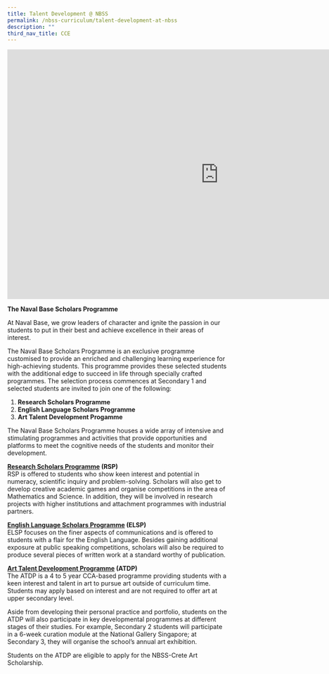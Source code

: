 ```yaml
---
title: Talent Development @ NBSS
permalink: /nbss-curriculum/talent-development-at-nbss
description: ""
third_nav_title: CCE
---
```

<iframe src="https://docs.google.com/presentation/d/e/2PACX-1vRyl2EoXyyS-wydWXVw4q8XHjDyZMtmMjPDvkCfuXMMgzNYTjuqnduIYa6JmSA82ZHNxuvXFKBif7YZ/embed?start=false&loop=false&delayms=10000" frameborder="0" width="960" height="569" allowfullscreen="true" ></iframe>
<p><strong>The Naval Base Scholars Programme</strong></p>
<p>At Naval Base, we grow leaders of character and ignite the passion in our students to put in their best and achieve excellence in their areas of interest.</p>
<p>The Naval Base Scholars Programme is an exclusive programme customised to provide an enriched and challenging learning experience for high-achieving students. This programme provides these selected students with the additional edge to succeed in life through specially crafted programmes. The selection process commences at Secondary 1 and selected students are invited to join one of the following:</p>
<ol>
<li><strong> Research Scholars Programme </strong></li>
<li><strong>English Language Scholars Programme</strong></li>
<li><strong>Art Talent Development Progamme</strong></li>
</ol>
<p>The Naval Base Scholars Programme houses a wide array of intensive and stimulating programmes and activities that provide opportunities and platforms to meet the cognitive needs of the students and monitor their development.&nbsp;</p>
<p><u><strong>Research Scholars Programme</strong></u><strong>&nbsp;(RSP)<br /></strong>RSP is offered to students who show keen interest and potential in numeracy, scientific inquiry and problem-solving. Scholars will also get to develop creative academic games and organise competitions in the area of Mathematics and Science.&nbsp;In addition, they will be involved in research projects with higher institutions and attachment programmes with industrial partners.</p>
<p><u><strong>English Language Scholars Programme</strong></u><strong>&nbsp;(ELSP)<br /></strong>ELSP focuses on the finer aspects of communications and is offered to students with a flair for the English Language. Besides gaining additional exposure at public speaking competitions, scholars will also be required to produce several pieces of written work at a standard worthy of publication.</p>
<p><strong><u>Art Talent Development Programme</u>&nbsp;(ATDP)<br /></strong>The ATDP is a 4 to 5 year CCA-based programme providing students with a keen interest and talent in art to pursue art outside of curriculum time. Students may apply based on interest and are not required to offer art at upper secondary level.</p>
<p>Aside from developing their personal practice and portfolio, students on the ATDP will also participate in key developmental programmes at different stages of their studies. For example, Secondary 2 students will participate in a 6-week curation module at the National Gallery Singapore; at Secondary 3, they will organise the school&rsquo;s annual art exhibition.</p>
<p>Students on the ATDP are eligible to apply for the NBSS-Crete Art Scholarship.</p>